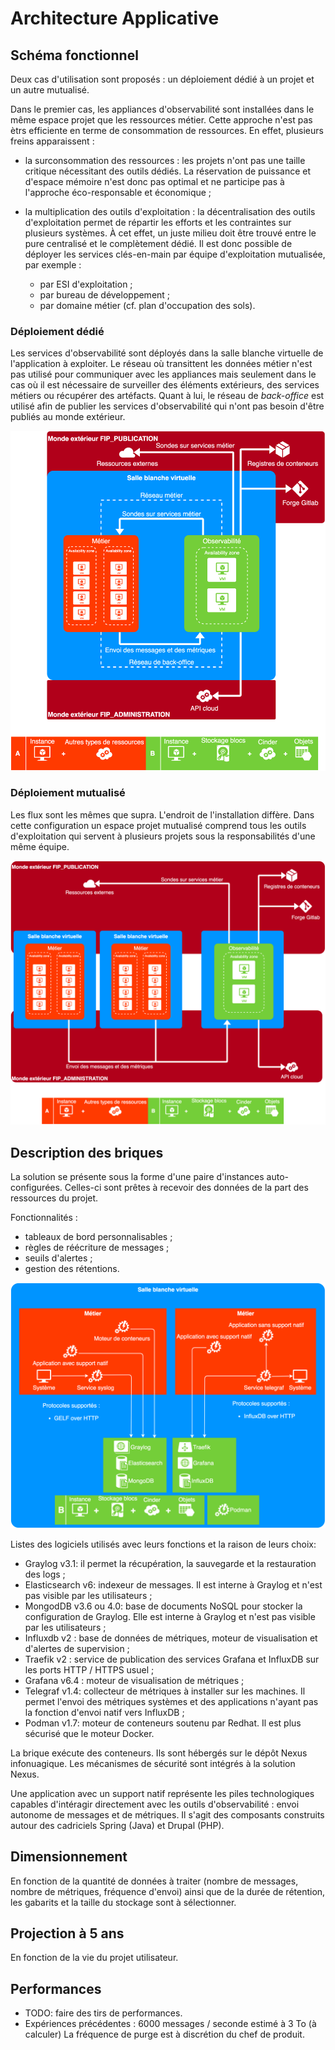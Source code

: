 # Architecture Applicative

## Schéma fonctionnel

Deux cas d'utilisation sont proposés : un déploiement dédié à un projet et un 
autre mutualisé.

Dans le premier cas, les appliances d'observabilité sont installées dans le même
espace projet que les ressources métier. Cette approche n'est pas ètrs 
efficiente en terme de consommation de ressources. En effet, plusieurs freins 
apparaissent :

* la surconsommation des ressources : les projets n'ont pas une taille critique 
nécessitant des outils dédiés. La réservation de puissance et d'espace mémoire 
n'est donc pas optimal et ne participe pas à l'approche éco-responsable et 
économique ;

* la multiplication des outils d'exploitation : la décentralisation des outils 
d'exploitation permet de répartir les efforts et les contraintes sur plusieurs 
systèmes. À cet effet, un juste milieu doit être trouvé entre le pure 
centralisé et le complètement dédié. Il est donc possible de déployer les 
services clés-en-main par équipe d'exploitation mutualisée, par exemple :

  * par ESI d'exploitation ;
  * par bureau de développement ;
  * par domaine métier (cf. plan d'occupation des sols).

### Déploiement dédié

Les services d'observabilité sont déployés dans la salle blanche virtuelle de 
l'application à exploiter. Le réseau où transittent les données métier n'est 
pas utilisé pour communiquer avec les appliances mais seulement dans le cas où 
il est nécessaire de surveiller des éléments extérieurs, des services métiers 
ou récupérer des artéfacts. Quant à lui, le réseau de *back-office* est utilisé 
afin de publier les services d'observabilité qui n'ont pas besoin d'être publiés
au monde extérieur.

![Architecture applicative dédiée à un projet](./placement.png)

### Déploiement mutualisé

Les flux sont les mêmes que supra. L'endroit de l'installation diffère. Dans 
cette configuration un espace projet mutualisé comprend tous les outils 
d'exploitation qui servent à plusieurs projets sous la responsabilités d'une 
même équipe.

![Architecture applicative mutualisée](./placement_mutu.png)

## Description des briques

La solution se présente sous la forme d'une paire d'instances auto-configurées. 
Celles-ci sont prêtes à recevoir des données de la part des ressources du 
projet.

Fonctionnalités :

* tableaux de bord personnalisables ;
* règles de réécriture de messages ;
* seuils d'alertes ;
* gestion des rétentions.

![Architecture interne](./briques.png)

Listes des logiciels utilisés avec leurs fonctions et la raison de leurs choix:

- Graylog v3.1: il permet la récupération, la sauvegarde et la restauration des 
logs ;
- Elasticsearch v6: indexeur de messages. Il est interne à Graylog et n'est pas 
visible par les utilisateurs ;
- MongodDB v3.6 ou 4.0: base de documents NoSQL pour stocker la configuration de
Graylog. Elle est interne à Graylog et n'est pas visible par les utilisateurs ;
- Influxdb v2 : base de données de métriques, moteur de visualisation et 
d'alertes de supervision ; 
- Traefik v2 : service de publication des services Grafana et InfluxDB sur les 
ports HTTP / HTTPS usuel ;
- Grafana v6.4 : moteur de visualisation de métriques ;
- Telegraf v1.4: collecteur de métriques à installer sur les machines. Il permet
l'envoi des métriques systèmes et des applications n'ayant pas la fonction 
d'envoi natif vers InfluxDB ;
- Podman v1.7: moteur de conteneurs soutenu par Redhat. Il est plus sécurisé que
le moteur Docker.

La brique exécute des conteneurs. Ils sont hébergés sur le dépôt Nexus 
infonuagique. Les mécanismes de sécurité sont intégrés à la solution Nexus.

Une application avec un support natif représente les piles technologiques 
capables d'intéragir directement avec les outils d'observabilité : envoi 
autonome de messages et de métriques. Il s'agit des composants construits 
autour des cadriciels Spring (Java) et Drupal (PHP).

## Dimensionnement

En fonction de la quantité de données à traiter (nombre de messages, nombre de 
métriques, fréquence d'envoi) ainsi que de la durée de rétention, les gabarits 
et la taille du stockage sont à sélectionner.

## Projection à 5 ans

En fonction de la vie du projet utilisateur.

## Performances

* TODO: faire des tirs de performances.
* Expériences précédentes : 6000 messages / seconde estimé à 3 To (à calculer) 
La fréquence de purge est à discrétion du chef de produit.
